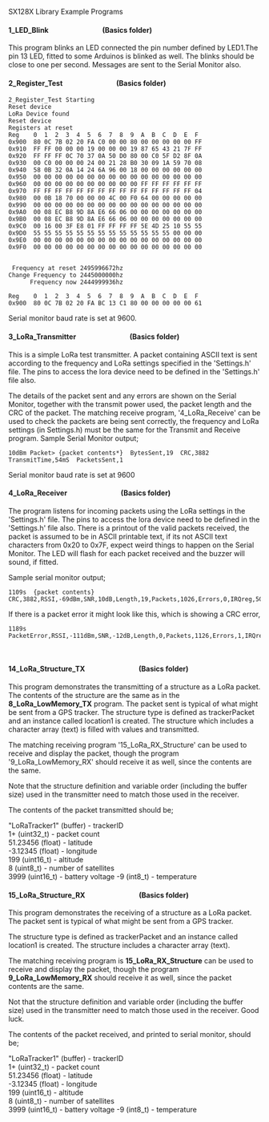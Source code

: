 SX128X Library Example Programs

#### 1\_LED\_Blink &emsp; &emsp; &emsp;  &emsp; &emsp; &emsp; (Basics folder)

This program blinks an LED connected the pin number defined by LED1.The pin 13 LED, fitted to some Arduinos is blinked as well. The blinks should be close to one per second. Messages are sent to the Serial Monitor also.

#### 2\_Register\_Test &emsp; &emsp; &emsp;  &emsp; &emsp; &emsp; (Basics folder)

	2_Register_Test Starting
	Reset device
	LoRa Device found
	Reset device
	Registers at reset
	Reg    0  1  2  3  4  5  6  7  8  9  A  B  C  D  E  F
	0x900  80 0C 7B 02 20 FA C0 00 00 80 00 00 00 00 00 FF 
	0x910  FF FF 00 00 00 19 00 00 00 19 87 65 43 21 7F FF 
	0x920  FF FF FF 0C 70 37 0A 50 D0 80 00 C0 5F D2 8F 0A 
	0x930  00 C0 00 00 00 24 00 21 28 B0 30 09 1A 59 70 08 
	0x940  58 0B 32 0A 14 24 6A 96 00 18 00 00 00 00 00 00 
	0x950  00 00 00 00 00 00 00 00 00 00 00 00 00 00 00 00 
	0x960  00 00 00 00 00 00 00 00 00 00 FF FF FF FF FF FF 
	0x970  FF FF FF FF FF FF FF FF FF FF FF FF FF FF FF 04 
	0x980  00 0B 18 70 00 00 00 4C 00 F0 64 00 00 00 00 00 
	0x990  00 00 00 00 00 00 00 00 00 00 00 00 00 00 00 00 
	0x9A0  00 08 EC B8 9D 8A E6 66 06 00 00 00 00 00 00 00 
	0x9B0  00 08 EC B8 9D 8A E6 66 06 00 00 00 00 00 00 00 
	0x9C0  00 16 00 3F E8 01 FF FF FF FF 5E 4D 25 10 55 55 
	0x9D0  55 55 55 55 55 55 55 55 55 55 55 55 55 00 00 00 
	0x9E0  00 00 00 00 00 00 00 00 00 00 00 00 00 00 00 00 
	0x9F0  00 00 00 00 00 00 00 00 00 00 00 00 00 00 00 00 


	 Frequency at reset 2495996672hz
	Change Frequency to 2445000000hz
          Frequency now 2444999936hz

	Reg    0  1  2  3  4  5  6  7  8  9  A  B  C  D  E  F
	0x900  80 0C 7B 02 20 FA BC 13 C1 80 00 00 00 00 00 61 


Serial monitor baud rate is set at 9600.

#### 3\_LoRa\_Transmitter &emsp; &emsp; &emsp;  &emsp; &emsp; &emsp; (Basics folder)
This is a simple LoRa test transmitter. A packet containing ASCII text is sent according to the frequency and LoRa settings specified in the 'Settings.h' file. The pins to access the lora device need to be defined in the 'Settings.h' file also.

The details of the packet sent and any errors are shown on the Serial Monitor, together with the transmit power used, the packet length and the CRC of the packet. The matching receive program, '4_LoRa_Receive'   can be used to check the packets are being sent correctly, the frequency and LoRa settings (in Settings.h) must be the same for the Transmit and Receive program. Sample Serial Monitor output;

	10dBm Packet> {packet contents*}  BytesSent,19  CRC,3882  TransmitTime,54mS  PacketsSent,1

Serial monitor baud rate is set at 9600


#### 4\_LoRa\_Receiver &emsp; &emsp; &emsp;  &emsp; &emsp; &emsp; (Basics folder)

The program listens for incoming packets using the LoRa settings in the 'Settings.h' file. The pins to access the lora device need to be defined in the 'Settings.h' file also. There is a printout of the valid packets received, the packet is assumed to be in ASCII printable text, if its not ASCII text characters from 0x20 to 0x7F, expect weird things to happen on the Serial Monitor. The LED will flash for each packet received and the buzzer will sound, if fitted.

Sample serial monitor output;

	1109s  {packet contents}  CRC,3882,RSSI,-69dBm,SNR,10dB,Length,19,Packets,1026,Errors,0,IRQreg,50

If there is a packet error it might look like this, which is showing a CRC error,

	1189s PacketError,RSSI,-111dBm,SNR,-12dB,Length,0,Packets,1126,Errors,1,IRQreg,70,IRQ_HEADER_VALID,IRQ_CRC_ERROR,IRQ_RX_DONE

<br>



#### 14\_LoRa\_Structure\_TX &emsp; &emsp; &emsp;  &emsp; &emsp; &emsp; (Basics folder)

This program demonstrates the transmitting of a structure as a LoRa packet. The contents of the structure are the same as in the **8\_LoRa\_LowMemory\_TX** program. The packet sent is typical of what might be sent from a GPS tracker. The structure type is defined as trackerPacket and an instance called location1 is created. The structure which includes a character array (text) is filled with values and transmitted.

The matching receiving program '15_LoRa_RX_Structure' can be used to  receive and display the packet, though the program '9_LoRa_LowMemory_RX' should receive it as well, since the contents are the same.

Note that the structure definition and variable order (including the buffer size) used in the transmitter need to match those used in the receiver. 

The contents of the packet transmitted should be;
  
"LoRaTracker1" (buffer)      - trackerID  
1+             (uint32\_t)   - packet count     
51.23456       (float)       - latitude   
-3.12345       (float)       - longitude  
199            (uint16\_t)   - altitude  
8              (uint8\_t)    - number of satellites   
3999           (uint16\_t)   - battery voltage 
-9             (int8_t)      - temperature


#### 15\_LoRa\_Structure\_RX &emsp; &emsp; &emsp;  &emsp; &emsp; &emsp; (Basics folder)


This program demonstrates the receiving of a structure as a LoRa packet. The packet sent is typical of what might be sent from a GPS tracker.

The structure type is defined as trackerPacket and an instance called location1 is created. The structure includes a character array (text).

The matching receiving program is **15\_LoRa\_RX\_Structure** can be used to receive and display the packet, though the program **9\_LoRa\_LowMemory\_RX** should receive it as well, since the packet contents are the same.

Not that the structure definition and variable order (including the buffer size) used in the transmitter need to match those used in the receiver. Good luck.

The contents of the packet received, and printed to serial monitor, should be;
  
"LoRaTracker1" (buffer)      - trackerID  
1+             (uint32\_t)   - packet count     
51.23456       (float)       - latitude   
-3.12345       (float)       - longitude  
199            (uint16\_t)   - altitude  
8              (uint8\_t)    - number of satellites   
3999           (uint16\_t)   - battery voltage 
-9             (int8_t)      - temperature
